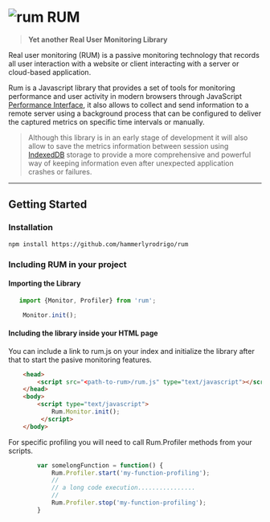 
# ![rum](https://raw.githubusercontent.com/hammerlyrodrigo/rum/master/static/rum_64.png) RUM 
> **Yet another Real User Monitoring Library**

Real user monitoring (RUM) is a passive monitoring technology that records all user interaction with a website or client interacting with a server or cloud-based application.

Rum is a Javascript library that provides a set of tools for monitoring performance and user activity in modern browsers through JavaScript [Performance Interface](https://developer.mozilla.org/en-US/docs/Web/API/Performance), it also allows to collect and send information to a remote server using a background process that can be configured to deliver the captured metrics on specific time intervals or manually. 

> Although this library is in an early stage of development it will also allow to save the metrics information between session using [IndexedDB](https://developer.mozilla.org/en-US/docs/Web/API/IndexedDB_API/Using_IndexedDB) storage to provide a more comprehensive and powerful way of keeping information even after unexpected application crashes or failures.

----------
## Getting Started


### Installation

    npm install https://github.com/hammerlyrodrigo/rum


### Including RUM in your project


#### Importing the Library 
```javascript
   import {Monitor, Profiler} from 'rum';	

	Monitor.init();
```		
#### Including the library inside your HTML  page

You can include a link to rum.js on your index and initialize the library after that to start the pasive monitoring features.

```html
    <head>
	    <script src="<path-to-rum>/rum.js" type="text/javascript"></script>
    </head>
    <body>
	    <script type="text/javascript">
		    Rum.Monitor.init(); 
		 </script>
    </body>
```

For specific profiling you will need to call Rum.Profiler methods from your scripts.

```javascript
        var somelongFunction = function() {
		    Rum.Profiler.start('my-function-profiling');
		    //
		    // a long code execution................
		    //
		    Rum.Profiler.stop('my-function-profiling');
	    }	
```		
		

